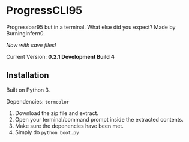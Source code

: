 # ProgressCLI95

Progressbar95 but in a terminal. What else did you expect? Made by BurningInfern0. 

*Now with save files!*

Current Version: **0.2.1 Development Build 4**

## Installation

Built on Python 3.

Dependencies: ```termcolor```

1. Download the zip file and extract.
2. Open your terminal/command prompt inside the extracted contents.
3. Make sure the depenencies have been met.
4. Simply do ```python boot.py```
